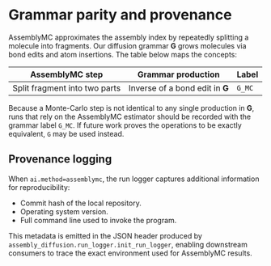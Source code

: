 # Grammar parity and provenance

AssemblyMC approximates the assembly index by repeatedly splitting a molecule
into fragments.  Our diffusion grammar **G** grows molecules via bond edits and
atom insertions.  The table below maps the concepts:

| AssemblyMC step | Grammar production | Label |
|-----------------|-------------------|-------|
| Split fragment into two parts | Inverse of a bond edit in **G** | `G_MC`

Because a Monte-Carlo step is not identical to any single production in **G**, runs
that rely on the AssemblyMC estimator should be recorded with the grammar label
`G_MC`.  If future work proves the operations to be exactly equivalent,
`G` may be used instead.

## Provenance logging

When `ai.method=assemblymc`, the run logger captures additional
information for reproducibility:

- Commit hash of the local repository.
- Operating system version.
- Full command line used to invoke the program.

This metadata is emitted in the JSON header produced by
`assembly_diffusion.run_logger.init_run_logger`, enabling downstream
consumers to trace the exact environment used for AssemblyMC results.
